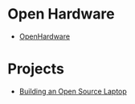 # Open Hardware


- [OpenHardware](https://www.openhardware.io/)


# Projects
- [Building an Open Source Laptop](https://makezine.com/article/maker-news/building-an-open-source-laptop/)
